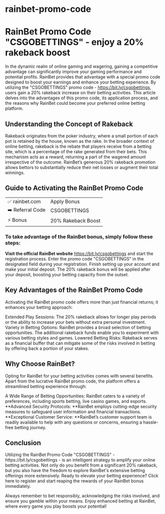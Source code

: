 # rainbet-promo-code
<h1>RainBet Promo Code "CSGOBETTINGS" - enjoy a 20% rakeback boost</h1>

In the dynamic realm of online gaming and wagering, gaining a competitive advantage can significantly improve your gaming performance and potential profits. 
RainBet provides that advantage with a special promo code designed to boost your earnings and enhance your betting experience. 
By utilizing the "CSGOBETTINGS" promo code - https://bit.ly/csgobettings, users gain a 20% rakeback increase on their betting activities. 
This article delves into the advantages of this promo code, its application process, and the reasons why RainBet could become your preferred online betting platform.

<h2>Understanding the Concept of Rakeback</h2>
Rakeback originates from the poker industry, where a small portion of each pot is retained by the house, known as the rake. 
In the broader context of online betting, rakeback is the rebate that players receive from a betting site, which is a percentage of the rake generated from their bets. 
This mechanism acts as a reward, returning a part of the wagered amount irrespective of the outcome. 
RainBet’s generous 20% rakeback promotion allows bettors to substantially reduce their net losses or augment their total winnings.

<h2>Guide to Activating the RainBet Promo Code</h2>


<table>
  <tr>
    <td>✅ rainbet.com</td>
    <td>Apply Bonus</td>
  </tr>
  <tr>
    <td>➡️ Referral Code</td>
    <td>CSGOBETTINGS</td>
  </tr>
  <tr>
    <td>⚡ Bonus</td>
    <td>20% Rakeback Boost</td>
  </tr>
</table>

<h3>To take advantage of the RainBet bonus, simply follow these steps:</h3>

**Visit the official RainBet website** https://bit.ly/csgobettings and start the registration process.
Enter the promo code "CSGOBETTINGS" in the designated field during your registration.
Finish setting up your account and make your initial deposit. The 20% rakeback bonus will be applied after your deposit, boosting your betting capacity from the outset.

<h2>Key Advantages of the RainBet Promo Code</h2>
Activating the RainBet promo code offers more than just financial returns; it enhances your betting approach:

Extended Play Sessions: The 20% rakeback allows for longer play periods or the ability to increase your bets without extra personal investment.
Variety in Betting Options: RainBet provides a broad selection of betting opportunities. The additional rakeback funds enable you to experiment with various betting styles and games.
Lowered Betting Risks: Rakeback serves as a financial buffer that can mitigate some of the risks involved in betting by offering back a portion of your stakes.


<h2>Why Choose RainBet?</h2>
Opting for RainBet for your betting activities comes with several benefits. Apart from the lucrative RainBet promo code, the platform offers a streamlined betting experience through:

A Wide Range of Betting Opportunities: RainBet caters to a variety of preferences, including sports betting, live casino games, and esports.
**Advanced Security Protocols: **RainBet employs cutting-edge security measures to safeguard user information and financial transactions.
**Exceptional Customer Service: **RainBet’s customer support team is readily available to help with any questions or concerns, ensuring a hassle-free betting journey.

<h2>Conclusion</h2>
Utilizing the RainBet Promo Code "CSGOBETTINGS" - https://bit.ly/csgobettings - is an intelligent strategy to amplify your online betting activities. Not only do you benefit from a significant 20% rakeback, but you also have the freedom to explore RainBet's extensive betting offerings more extensively. Ready to elevate your betting experience? Click here to register and start reaping the rewards of your RainBet bonus immediately.

Always remember to bet responsibly, acknowledging the risks involved, and ensure you gamble within your means. Enjoy enhanced betting at RainBet, where every game you play boosts your potential!
